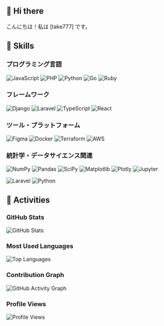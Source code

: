 ## 👋 Hi there

こんにちは！私は [take777] です。

## 🚀 Skills

### プログラミング言語
![JavaScript](https://img.shields.io/badge/JavaScript-F7DF1E?style=for-the-badge&logo=javascript&logoColor=black)
![PHP](https://img.shields.io/badge/PHP-777BB4?style=for-the-badge&logo=php&logoColor=white)
![Python](https://img.shields.io/badge/Python-3776AB?style=for-the-badge&logo=python&logoColor=white)
![Go](https://img.shields.io/badge/Go-00ADD8?style=for-the-badge&logo=go&logoColor=white)
![Ruby](https://img.shields.io/badge/Ruby-CC342D?style=for-the-badge&logo=ruby&logoColor=white)

### フレームワーク
![Django](https://img.shields.io/badge/Django-092E20?style=for-the-badge&logo=django&logoColor=white)
![Laravel](https://img.shields.io/badge/Laravel-FF2D20?style=for-the-badge&logo=laravel&logoColor=white)
![TypeScript](https://img.shields.io/badge/TypeScript-007ACC?style=for-the-badge&logo=typescript&logoColor=white)
![React](https://img.shields.io/badge/React-20232A?style=for-the-badge&logo=react&logoColor=61DAFB)

### ツール・プラットフォーム
![Figma](https://img.shields.io/badge/Figma-F24E1E?style=for-the-badge&logo=figma&logoColor=white)
![Docker](https://img.shields.io/badge/Docker-2496ED?style=for-the-badge&logo=docker&logoColor=white)
![Terraform](https://img.shields.io/badge/Terraform-623CE4?style=for-the-badge&logo=terraform&logoColor=white)
![AWS](https://img.shields.io/badge/AWS-232F3E?style=for-the-badge&logo=amazon-aws&logoColor=white)

### 統計学・データサイエンス関連
![NumPy](https://img.shields.io/badge/NumPy-013243?style=for-the-badge&logo=numpy&logoColor=white)
![Pandas](https://img.shields.io/badge/Pandas-150458?style=for-the-badge&logo=pandas&logoColor=white)
![SciPy](https://img.shields.io/badge/SciPy-8CAAE6?style=for-the-badge&logo=scipy&logoColor=white)
![Matplotlib](https://img.shields.io/badge/Matplotlib-11557C?style=for-the-badge&logo=matplotlib&logoColor=white)
![Plotly](https://img.shields.io/badge/Plotly-3F4F75?style=for-the-badge&logo=plotly&logoColor=white)
![Jupyter](https://img.shields.io/badge/Jupyter-F37626?style=for-the-badge&logo=jupyter&logoColor=white)

<!---
### 機械学習
![scikit-learn](https://img.shields.io/badge/scikit--learn-F7931E?style=for-the-badge&logo=scikit-learn&logoColor=white)
![TensorFlow](https://img.shields.io/badge/TensorFlow-FF6F00?style=for-the-badge&logo=tensorflow&logoColor=white)
![PyTorch](https://img.shields.io/badge/PyTorch-EE4C2C?style=for-the-badge&logo=pytorch&logoColor=white)
![Keras](https://img.shields.io/badge/Keras-D00000?style=for-the-badge&logo=keras&logoColor=white)
---->

![Laravel](https://img.shields.io/badge/Laravel-purpule?style=for-the-badge&logo=Laravel&logoColor=white)
![Python](https://img.shields.io/badge/Python-bule?style=for-the-badge&logo=ロゴ名&logoColor=white)

## 🏃 Activities

### GitHub Stats
![GitHub Stats](https://github-readme-stats.vercel.app/api?username=git-take777&show_icons=true&theme=dark&count_private=true)

### Most Used Languages
![Top Languages](https://github-readme-stats.vercel.app/api/top-langs/?username=git-take777&layout=compact&theme=dark&count_private=true)

### Contribution Graph
![GitHub Activity Graph](https://github-readme-activity-graph.vercel.app/graph?username=git-take777&theme=github-dark)

### Profile Views
![Profile Views](https://komarev.com/ghpvc/?username=git-take777&color=brightgreen&style=flat-square)

<!--
**git-take777/git-take777** is a ✨ _special_ ✨ repository because its `README.md` (this file) appears on your GitHub profile.

Here are some ideas to get you started:

- 🔭 I’m currently working on ...
- 🌱 I’m currently learning ...
- 👯 I’m looking to collaborate on ...
- 🤔 I’m looking for help with ...
- 💬 Ask me about ...
- 📫 How to reach me: ...
- 😄 Pronouns: ...
- ⚡ Fun fact: ...
-->
